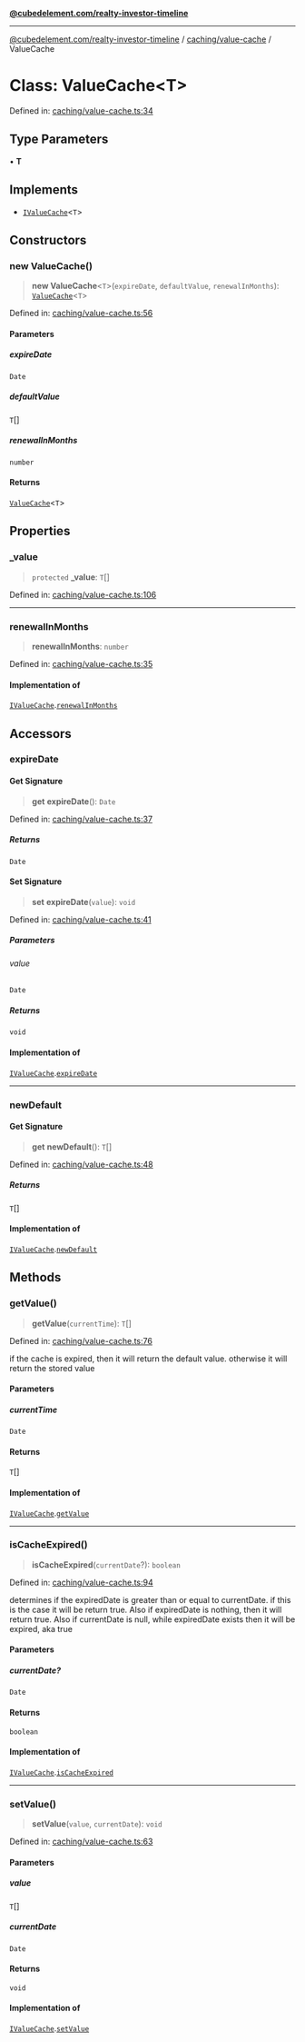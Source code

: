 [**@cubedelement.com/realty-investor-timeline**](../../../index.md)

---

[@cubedelement.com/realty-investor-timeline](../../../modules.md) / [caching/value-cache](../index.md) / ValueCache

# Class: ValueCache\<T\>

Defined in: [caching/value-cache.ts:34](https://github.com/kvernon/realty-investor-timeline/blob/806c805529d356deb12c125749ddea89a26850dd/src/caching/value-cache.ts#L34)

## Type Parameters

• **T**

## Implements

- [`IValueCache`](../interfaces/IValueCache.md)\<`T`\>

## Constructors

### new ValueCache()

> **new ValueCache**\<`T`\>(`expireDate`, `defaultValue`, `renewalInMonths`): [`ValueCache`](ValueCache.md)\<`T`\>

Defined in: [caching/value-cache.ts:56](https://github.com/kvernon/realty-investor-timeline/blob/806c805529d356deb12c125749ddea89a26850dd/src/caching/value-cache.ts#L56)

#### Parameters

##### expireDate

`Date`

##### defaultValue

`T`[]

##### renewalInMonths

`number`

#### Returns

[`ValueCache`](ValueCache.md)\<`T`\>

## Properties

### \_value

> `protected` **\_value**: `T`[]

Defined in: [caching/value-cache.ts:106](https://github.com/kvernon/realty-investor-timeline/blob/806c805529d356deb12c125749ddea89a26850dd/src/caching/value-cache.ts#L106)

---

### renewalInMonths

> **renewalInMonths**: `number`

Defined in: [caching/value-cache.ts:35](https://github.com/kvernon/realty-investor-timeline/blob/806c805529d356deb12c125749ddea89a26850dd/src/caching/value-cache.ts#L35)

#### Implementation of

[`IValueCache`](../interfaces/IValueCache.md).[`renewalInMonths`](../interfaces/IValueCache.md#renewalinmonths)

## Accessors

### expireDate

#### Get Signature

> **get** **expireDate**(): `Date`

Defined in: [caching/value-cache.ts:37](https://github.com/kvernon/realty-investor-timeline/blob/806c805529d356deb12c125749ddea89a26850dd/src/caching/value-cache.ts#L37)

##### Returns

`Date`

#### Set Signature

> **set** **expireDate**(`value`): `void`

Defined in: [caching/value-cache.ts:41](https://github.com/kvernon/realty-investor-timeline/blob/806c805529d356deb12c125749ddea89a26850dd/src/caching/value-cache.ts#L41)

##### Parameters

###### value

`Date`

##### Returns

`void`

#### Implementation of

[`IValueCache`](../interfaces/IValueCache.md).[`expireDate`](../interfaces/IValueCache.md#expiredate)

---

### newDefault

#### Get Signature

> **get** **newDefault**(): `T`[]

Defined in: [caching/value-cache.ts:48](https://github.com/kvernon/realty-investor-timeline/blob/806c805529d356deb12c125749ddea89a26850dd/src/caching/value-cache.ts#L48)

##### Returns

`T`[]

#### Implementation of

[`IValueCache`](../interfaces/IValueCache.md).[`newDefault`](../interfaces/IValueCache.md#newdefault)

## Methods

### getValue()

> **getValue**(`currentTime`): `T`[]

Defined in: [caching/value-cache.ts:76](https://github.com/kvernon/realty-investor-timeline/blob/806c805529d356deb12c125749ddea89a26850dd/src/caching/value-cache.ts#L76)

if the cache is expired, then it will return the default value. otherwise
it will return the stored value

#### Parameters

##### currentTime

`Date`

#### Returns

`T`[]

#### Implementation of

[`IValueCache`](../interfaces/IValueCache.md).[`getValue`](../interfaces/IValueCache.md#getvalue)

---

### isCacheExpired()

> **isCacheExpired**(`currentDate`?): `boolean`

Defined in: [caching/value-cache.ts:94](https://github.com/kvernon/realty-investor-timeline/blob/806c805529d356deb12c125749ddea89a26850dd/src/caching/value-cache.ts#L94)

determines if the expiredDate is greater than
or equal to currentDate. if this is the case it
will be return true. Also if expiredDate is nothing,
then it will return true. Also if currentDate is null,
while expiredDate exists then it will be expired, aka true

#### Parameters

##### currentDate?

`Date`

#### Returns

`boolean`

#### Implementation of

[`IValueCache`](../interfaces/IValueCache.md).[`isCacheExpired`](../interfaces/IValueCache.md#iscacheexpired)

---

### setValue()

> **setValue**(`value`, `currentDate`): `void`

Defined in: [caching/value-cache.ts:63](https://github.com/kvernon/realty-investor-timeline/blob/806c805529d356deb12c125749ddea89a26850dd/src/caching/value-cache.ts#L63)

#### Parameters

##### value

`T`[]

##### currentDate

`Date`

#### Returns

`void`

#### Implementation of

[`IValueCache`](../interfaces/IValueCache.md).[`setValue`](../interfaces/IValueCache.md#setvalue)
